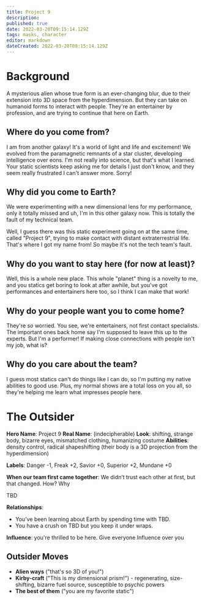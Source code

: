 ```yaml
---
title: Project 9
description: 
published: true
date: 2022-03-20T09:15:14.129Z
tags: masks, character
editor: markdown
dateCreated: 2022-03-20T09:15:14.129Z
---
```


# Background

A mysterious alien whose true form is an ever-changing blur, due to their extension into 3D space from the hyperdimension. But they can take on humanoid forms to interact with people. They're an entertainer by profession, and are trying to continue that here on Earth.

## Where do you come from?

I am from another galaxy! It's a world of light and life and excitement! We evolved from the paramagnetic remnants of a star cluster, developing intelligence over eons. I'm not really into science, but that's what I learned. Your static scientists keep asking me for details I just don't know, and they seem really frustrated I can't answer more. Sorry!

## Why did you come to Earth?

We were experimenting with a new dimensional lens for my performance, only it totally missed and uh, I'm in this other galaxy now. This is totally the fault of my technical team.

Well, I guess there was this static experiment going on at the same time, called "Project 9", trying to make contact with distant extraterrestrial life. That's where I got my name from! So maybe it's not the tech team's fault.

## Why do you want to stay here (for now at least)?

Well, this is a whole new place. This whole "planet" thing is a novelty to me, and you statics get boring to look at after awhile, but you've got performances and entertainers here too, so I think I can make that work!

## Why do your people want you to come home?

They're _so_ worried. You see, we're entertainers, not first contact specialists. The important ones back home say I'm supposed to leave this up to the experts. But I'm a performer! If making close connections with people isn't my job, what is?

## Why do you care about the team?

I guess most statics can't do things like I can do, so I'm putting my native abilities to good use. Plus, my normal shows are a total loss on you all, so they're helping me learn what impresses people here.

# The Outsider
**Hero Name**: Project 9
**Real Name**: (indecipherable)
**Look**: shifting, strange body, bizarre eyes, mismatched clothing, humanizing costume
**Abilities**: density control, radical shapeshifting (their body is a 3D projection from the hyperdimension)

**Labels**: Danger -1, Freak +2, Savior +0, Superior +2, Mundane +0

**When our team first came together**: We didn’t trust each other at first, but that changed. How? Why

TBD

**Relationships**:
- You’ve been learning about Earth by spending time with TBD. 
- You have a crush on TBD but you keep it under wraps.

**Influence**: you're thrilled to be here. Give everyone Influence over you

## Outsider Moves

- **Alien ways** ("that's so 3D of you!")
- **Kirby-craft** ("This is my dimensional prism!") - regenerating, size-shifting, bizarre fuel source, susceptible to psychic powers
- **The best of them** ("you are my favorite static")